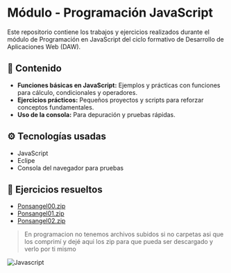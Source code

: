 # Módulo - Programación JavaScript

Este repositorio contiene los trabajos y ejercicios realizados durante el módulo de Programación en JavaScript del ciclo formativo de Desarrollo de Aplicaciones Web (DAW).

## 📗 Contenido

- **Funciones básicas en JavaScript:** Ejemplos y prácticas con funciones para cálculo, condicionales y operadores.
- **Ejercicios prácticos:** Pequeños proyectos y scripts para reforzar conceptos fundamentales.
- **Uso de la consola:** Para depuración y pruebas rápidas.

## ⚙️ Tecnologías usadas

- JavaScript 
- Eclipe
- Consola del navegador para pruebas

## 📃 Ejercicios resueltos

- [Ponsangel00.zip](https://github.com/user-attachments/files/22682275/Ponsangel00.zip)
- [Ponsangel01.zip](https://github.com/user-attachments/files/22682278/Ponsangel01.zip)
- [Ponsangel02.zip](https://github.com/user-attachments/files/22682279/Ponsangel02.zip)

> En programacion no tenemos archivos subidos si no carpetas asi que los comprimí y dejé aqui los zip para que pueda ser descargado y verlo por ti mismo 

![Javascript](https://blog.interfell.com/hubfs/JavaScript%20un%20lenguaje%20de%20programaci%C3%B3n.jpg)

